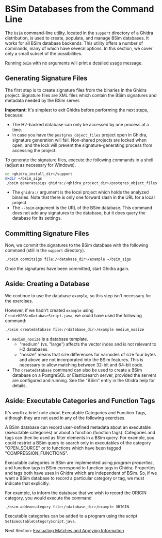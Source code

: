 # BSim Databases from the Command Line 

The ``bsim`` command-line utility, located in the ``support`` directory of a Ghidra distribution, is used to create, populate, and manage BSim databases.
It works for all BSim database backends.
This utility offers a number of commands, many of which have several options.
In this section, we cover only a small subset of the possibilities.  

Running ``bsim`` with no arguments will print a detailed usage message.
   
## Generating Signature Files

The first step is to create signature files from the binaries in the Ghidra project.
Signature files are XML files which contain the BSim signatures and metadata needed by the BSim server.

**Important**: It's simplest to exit Ghidra before performing the next steps, because:
- The H2-backed database can only be accessed by one process at a time.
- In case you have the ``postgres_object_files`` project open in Ghidra, signature generation will fail.
  Non-shared projects are locked when open, and the lock will prevent the signature-generating process from accessing the project.

To generate the signature files, execute the following commands in a shell (adjust as necessary for Windows).

```bash
cd <ghidra_install_dir>/support
mkdir ~/bsim_sigs
./bsim generatesigs ghidra:/<ghidra_project_dir>/postgres_object_files ~/bsim_sigs --bsim file:/<database_dir>/example 
```

-  The ``ghidra:/`` argument is the local project which holds the analyzed binaries.
Note that there is only one forward slash in the URL for a local project.
-  The ``--bsim`` argument is the URL of the BSim database.
This command does not add any signatures to the database, but it does query the database for its settings.

## Committing Signature Files

Now, we commit the signatures to the BSim database with the following command (still in the ``support`` directory).

```bash
./bsim commitsigs file:/<database_dir>/example ~/bsim_sigs 
```

Once the signatures have been committed, start Ghidra again.

## Aside: Creating a Database

We continue to use the database ``example``, so this step isn't necessary for the exercises.

However, if we hadn't created ``example`` using ``CreateH2BSimDatabaseScript.java``, we could have used the following command:

```bash
./bsim createdatabase file:/<database_dir>/example medium_nosize
```
- ``medium_nosize`` is a database template. 
    - "medium" (vs. "large") affects the vector index and is not relevant to H2 databases.  
    - "nosize" means that size differences for varnodes of size four bytes and above are not incorporated into the BSim features.
    This is necessary to allow matching between 32-bit and 64-bit code.
- The ``createdatabase`` command can also be used to create a BSim database on a PostgreSQL or Elasticsearch server, provided the servers are configured and running. 
See the "BSim" entry in the Ghidra help for details.

## Aside: Executable Categories and Function Tags

It's worth a brief note about Executable Categories and Function Tags, although they are not used in any of the following exercises.

A BSim database can record user-defined metadata about an executable (executable categories) or about a function (function tags).
Categories and tags can then be used as filter elements in a BSim query.
For example, you could restrict a BSim query to search only in executables of the category "OPEN_SOURCE" or to functions which have been tagged "COMPRESSION_FUNCTIONS".  

Executable categories in BSim are implemented using *program properties*, and function tags in BSim correspond to function tags in Ghidra. Properties and tags both have uses in Ghidra which are independent of BSim.
So, if we want a BSim database to record a particular category or tag, we must indicate that explicitly.

For example, to inform the database that we wish to record the ORIGIN category, you would execute the command

```bash
./bsim addexecategory file:/<database_dir>/example ORIGIN
```

Executable categories can be added to a program using the script ``SetExecutableCategoryScript.java``.

Next Section: [Evaluating Matches and Applying Information](BSimTutorial_Evaluating_Matches.md)
